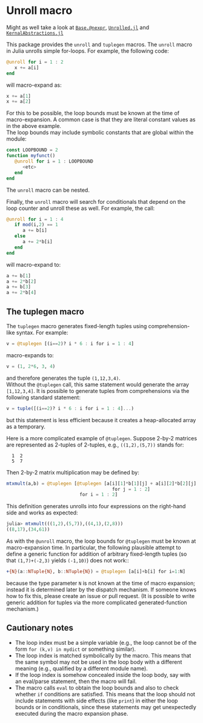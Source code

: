 # Unroll macro

Might as well take a look at [`Base.@nexpr`](https://docs.julialang.org/en/v1/devdocs/cartesian/#Anonymous-function-expressions-as-macro-arguments), [`Unrolled.jl`](https://github.com/cstjean/Unrolled.jl) and [`KernalAbstractions.jl`](https://juliagpu.github.io/KernelAbstractions.jl/stable/extras/unrolling/)

This package provides the `unroll` and `tuplegen` macros.
The `unroll` macro in Julia unrolls simple for-loops.  For example,
the following code:
```julia
@unroll for i = 1 : 2
   x += a[i]
end
```
will macro-expand as:
```julia
x += a[1]
x += a[2]
```

For this to be possible, the loop bounds must be known at the time
of macro-expansion.  A common case is that they are literal
constant values as in
the above example.  
The loop bounds may include symbolic constants that are global
within the module:
```julia
const LOOPBOUND = 2
function myfunct()
   @unroll for i = 1 : LOOPBOUND
      <etc>
   end
end
```

The `unroll` macro can be nested.  

Finally, the `unroll` macro will search for conditionals that
depend on the loop counter and unroll these as well.  For example,
the call:
```julia
@unroll for i = 1 : 4
   if mod(i,2) == 1
      a += b[i]
   else
      a += 2*b[i]
   end
end
```
will macro-expand to:
```julia
a += b[1]
a += 2*b[2]
a += b[3]
a += 2*b[4]
```

## The tuplegen macro

The `tuplegen` macro generates fixed-length tuples using comprehension-like
syntax.  For example:
```julia
v = @tuplegen [(i==2)? i * 6 : i for i = 1 : 4]
```
macro-expands to:
```julia
v = (1, 2*6, 3, 4)
```
and therefore generates the tuple `(1,12,3,4)`.  
Without the `@tuplegen` call, this
same statement would generate the array `[1,12,3,4]`.  It is possible
to generate tuples from comprehensions
via the following standard
statement:
```julia
v = tuple([(i==2)? i * 6 : i for i = 1 : 4]...)
```
but this statement is less efficient because it creates a heap-allocated
array as a temporary.

Here is a more complicated example of `@tuplegen`.  Suppose 2-by-2
matrices are represented as 2-tuples of 2-tuples, e.g., `((1,2),(5,7))`
stands for:
```
  1  2
  5  7
```
Then 2-by-2 matrix multiplication may be defined by:
```julia
mtxmult(a,b) = @tuplegen [@tuplegen [a[i][1]*b[1][j] + a[i][2]*b[2][j] 
                                       for j = 1 : 2]
                           for i = 1 : 2]
```

This definition generates unrolls into four expressions on the right-hand side and
works as expected:
```julia
julia> mtxmult(((1,2),(5,7)),((4,1),(2,8)))
((8,17),(34,61))
```

As with the `@unroll`
macro, the loop bounds for `@tuplegen`
must be known at macro-expansion time.
In particular, the following plausible attempt to define a generic function for
addition of arbitrary
fixed-length tuples (so that `(1,7)+(-2,3)` yields `(-1,10)`) does not work::
```julia
+{N}(a::NTuple{N}, b::NTuple{N}) = @tuplegen [a[i]+b[i] for i=1:N]
```
because the type parameter ``N`` is not known at the time of macro expansion; instead
it is determined later by the dispatch mechanism.  If someone knows how to fix
this, please create an issue or pull request.  (It is possible to write generic
addition for tuples via the more complicated generated-function mechanism.)



## Cautionary notes
- The
  loop index must be a simple variable (e.g., the loop cannot be
  of the form ``for (k,v) in mydict`` or something similar). 
- The loop index is matched symbolically by the macro.  This
  means that the same symbol may not be used in the loop body 
  with a different meaning (e.g., qualified by a different module name).
- If the loop index is somehow concealed inside the loop body,
  say with an eval/parse statement, then the macro will fail.
- The macro calls ``eval`` to obtain the loop bounds and also 
  to check whether ``if`` conditions are satisfied.  This means
  that the loop should not include statements with side effects
  (like ``print``) in either the loop bounds or in conditionals,
  since these statements may get unexpectedly executed during
  the macro expansion phase.

